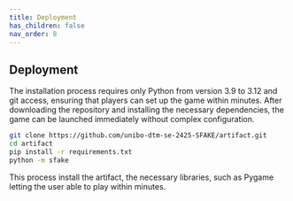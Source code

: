 ```yaml
---
title: Deployment
has_children: false
nav_order: 8
---
```


## Deployment

The installation process requires only Python from version 3.9 to 3.12 and git access, ensuring that players can set up the game within minutes. After downloading the repository and installing the necessary dependencies, the game can be launched immediately without complex configuration.

```sh
git clone https://github.com/unibo-dtm-se-2425-SFAKE/artifact.git
cd artifact
pip install -r requirements.txt
python -m sfake
```

This process install the artifact, the necessary libraries, such as Pygame letting the user able to play within minutes.
